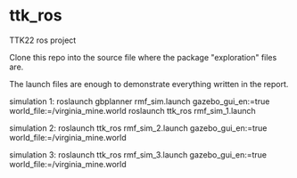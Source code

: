 # ttk_ros
TTK22 ros project

Clone this repo into the source file where the package "exploration" files are.

The launch files are enough to demonstrate everything written in the report.


simulation 1: roslaunch gbplanner rmf_sim.launch gazebo_gui_en:=true world_file:=<path to world file>/virginia_mine.world
                roslaunch ttk_ros rmf_sim_1.launch

simulation 2: roslaunch ttk_ros rmf_sim_2.launch gazebo_gui_en:=true world_file:=<path to world file>/virginia_mine.world

simulation 3: roslaunch ttk_ros rmf_sim_3.launch gazebo_gui_en:=true world_file:=<path to world file>/virginia_mine.world
